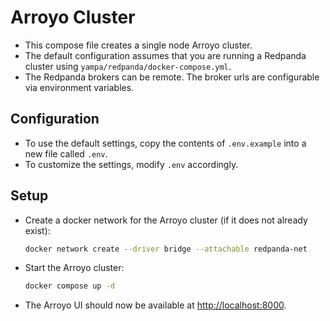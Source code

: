 # Arroyo Cluster

- This compose file creates a single node Arroyo cluster.
- The default configuration assumes that you are running a Redpanda cluster using `yampa/redpanda/docker-compose.yml`.
- The Redpanda brokers can be remote. The broker urls are configurable via environment variables.

## Configuration

- To use the default settings, copy the contents of `.env.example` into a new file called `.env`.
- To customize the settings, modify `.env` accordingly.

## Setup

- Create a docker network for the Arroyo cluster (if it does not already exist):

  ```bash
  docker network create --driver bridge --attachable redpanda-net
  ```

- Start the Arroyo cluster:

  ```bash
  docker compose up -d
  ```

- The Arroyo UI should now be available at [http://localhost:8000](http://localhost:8000).
